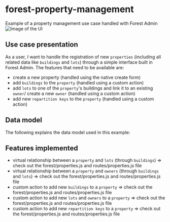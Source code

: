 # forest-property-management
Example of a property management use case handled with Forest Admin
![Image of the UI](http://g.recordit.co/CMKczSl14n.gif)


## Use case presentation
As a user, I want to handle the registration of new `properties` (including all related data like `buildings` and `lots`) through a simple interface built in Forest Admin.
The features that need to be available are:
* create a new property (handled using the native create form)
* add `buildings` to the `property` (handled using a custom action)
* add `lots` to one of the `property`'s buildings and link it to an existing `owner`/ create a new `owner` (handled using a custom action)
* add new `repartition keys` to the `property` (handled using a custom action)
## Data model
The following explains the data model used in this example:
## Features implemented
* virtual relationship between a `property` and `lots` (through `buildings`) => check out the forest/properties.js and routes/properties.js file
* virtual relationship between a `property` and `owners` (through `buildings` and `lots`) => check out the forest/properties.js and routes/properties.js file
* custom action to add new `buildings` to a `property` => check out the forest/properties.js and routes/properties.js file
* custom action to add new `lots` and `owners` to a `property` => check out the forest/properties.js and routes/properties.js file
* custom action to add new `repartition keys` to a `property` => check out the forest/properties.js and routes/properties.js file
